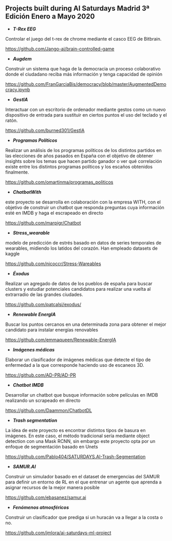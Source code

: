 ## Projects built during AI Saturdays Madrid 3ª Edición Enero a Mayo 2020

+ ***T-Rex EEG***

Controlar el juego del t-rex de chrome mediante el casco EEG de Bitbrain.

https://github.com/Jango-ai/brain-controlled-game

+ ***Augdem***

Construir un sistema que haga de la democracia un proceso colaborativo donde el ciudadano reciba más información y tenga capacidad de opinión

https://github.com/FranGarciaBis/democracy/blob/master/AugmentedDemocracy.ipynb

+ ***GestIA***

 Interactuar con un escritorio de ordenador mediante gestos como un nuevo dispositivo de entrada para sustituir en ciertos puntos el uso del teclado y el ratón.
 
 https://github.com/burned301/GestIA

+ ***Programas Políticos***

Realizar un análisis de los programas políticos de los distintos partidos en las elecciones de años pasados en España con el objetivo de obtener insights sobre los temas que hacen partido ganador o ver qué correlación existe entre los distintos programas políticos y los escaños obtenidos finalmente.

https://github.com/omartinma/programas_politicos

+ ***ChatbotWith***

este proyecto se desarrolla en colaboración con la empresa WITH, con el objetivo de construir un chatbot que responda preguntas cuya información esté en IMDB y haga el escrapeado en directo

https://github.com/marpigr/Chatbot


+ ***Stress_wearable***

modelo de predicción de estrés basado en datos de series temporales de wearables, midiendo los latidos del corazón. Han empleado datasets de kaggle

https://github.com/nicoccr/Stress-Wareables

+ ***Éxodus***

Realizar un agregado de datos de los pueblos de españa para buscar clusters y estudiar potenciales candidatos para realizar una vuelta al extrarradio de las grandes ciudades.

https://github.com/patcalsi/exodus/


+ ***Renewable EnergIA***

Buscar los puntos cercanos en una determinada zona para obtener el mejor candidato para instalar energías renovables

https://github.com/emmaqueen/Renewable-EnergIA

+ ***Imágenes médicas***

 Elaborar un clasificador de imágenes médicas que detecte el tipo de enfermedad a la que corresponde haciendo uso de escaneos 3D.

https://github.com/AD-PR/AD-PR

+ ***Chatbot IMDB***

Desarrollar un chatbot que busque información sobre películas en IMDB realizando un scrapeado en directo

https://github.com/Daammon/ChatbotDL

+ ***Trash segmentation***

La idea de este proyecto es encontrar distintos tipos de basura en imágenes. En este caso, el método tradicional sería mediante object detection con una Mask RCNN, sin embargo este proyecto opta por un enfoque de segmentación basado en Unets

https://github.com/Pablo404/SATURDAYS.AI-Trash-Segmentation

+ ***SAMUR.AI***

Construir un simulador basado en el dataset de emergencias del SAMUR para definir un entorno de RL en el que entrenar un agente que aprenda a asignar recursos de la mejor manera posible

https://github.com/ebasanez/samur.ai


+ ***Fenómenos atmosféricos***


Construir un clasificador que prediga si un huracán va a llegar a la costa o no.

https://github.com/jmlora/ai-saturdays-ml-project


